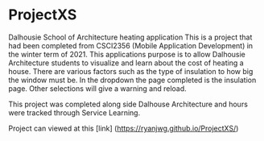 # ProjectXS
Dalhousie School of Architecture heating application
This is a project that had been completed from CSCI2356 (Mobile Application Development) in the winter term of 2021. This applications purpose is to allow Dalhousie Architecture students to visualize and learn about the cost of heating a house. There are various factors such as the type of insulation to how big the window must be. In the dropdown the page completed is the insulation page. Other selections will give a warning and reload. 

This project was completed along side Dalhouse Architecture and hours were tracked through Service Learning.

Project can viewed at this [link] (https://ryanjwg.github.io/ProjectXS/)
